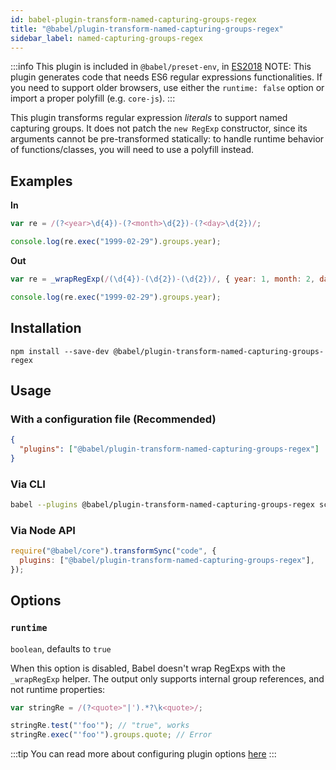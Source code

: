 ```yaml
---
id: babel-plugin-transform-named-capturing-groups-regex
title: "@babel/plugin-transform-named-capturing-groups-regex"
sidebar_label: named-capturing-groups-regex
---
```


:::info
This plugin is included in `@babel/preset-env`, in [ES2018](https://github.com/tc39/proposals/blob/master/finished-proposals.md)
NOTE: This plugin generates code that needs ES6 regular expressions
functionalities. If you need to support older browsers, use either
the `runtime: false` option or import a proper polyfill (e.g. `core-js`).
:::

This plugin transforms regular expression _literals_ to support named capturing groups. It does not patch the `new RegExp` constructor, since its arguments cannot be pre-transformed statically: to handle runtime behavior of functions/classes, you will need to use a polyfill instead.

## Examples

**In**

```js title="JavaScript"
var re = /(?<year>\d{4})-(?<month>\d{2})-(?<day>\d{2})/;

console.log(re.exec("1999-02-29").groups.year);
```

**Out**

```js title="JavaScript"
var re = _wrapRegExp(/(\d{4})-(\d{2})-(\d{2})/, { year: 1, month: 2, day: 3 });

console.log(re.exec("1999-02-29").groups.year);
```

## Installation

```shell npm2yarn
npm install --save-dev @babel/plugin-transform-named-capturing-groups-regex
```

## Usage

### With a configuration file (Recommended)

```json title="babel.config.json"
{
  "plugins": ["@babel/plugin-transform-named-capturing-groups-regex"]
}
```

### Via CLI

```sh title="Shell"
babel --plugins @babel/plugin-transform-named-capturing-groups-regex script.js
```

### Via Node API

```js title="JavaScript"
require("@babel/core").transformSync("code", {
  plugins: ["@babel/plugin-transform-named-capturing-groups-regex"],
});
```

## Options

### `runtime`

`boolean`, defaults to `true`

When this option is disabled, Babel doesn't wrap RegExps with the `_wrapRegExp` helper.
The output only supports internal group references, and not runtime properties:

```js title="JavaScript"
var stringRe = /(?<quote>"|').*?\k<quote>/;

stringRe.test("'foo'"); // "true", works
stringRe.exec("'foo'").groups.quote; // Error
```

:::tip
You can read more about configuring plugin options [here](https://babeljs.io/docs/en/plugins#plugin-options)
:::
